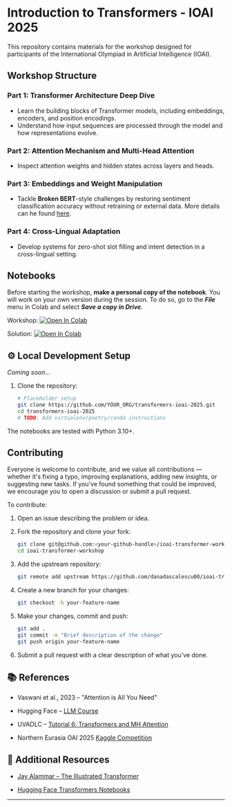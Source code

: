 # Introduction to Transformers - IOAI 2025

This repository contains materials for the workshop designed for participants of the International Olympiad in Artificial Intelligence (IOAI).


## Workshop Structure

### Part 1: Transformer Architecture Deep Dive
- Learn the building blocks of Transformer models, including embeddings, encoders, and position encodings.
- Understand how input sequences are processed through the model and how representations evolve.
  
### Part 2: Attention Mechanism and Multi-Head Attention
- Inspect attention weights and hidden states across layers and heads.

### Part 3: Embeddings and Weight Manipulation
- Tackle **Broken BERT**-style challenges by restoring sentiment classification accuracy without retraining or external data. More details can he found [here](https://www.kaggle.com/code/ilseyaralimova/broken-bert-baseline).

### Part 4: Cross-Lingual Adaptation
- Develop systems for zero-shot slot filling and intent detection in a cross-lingual setting.


## Notebooks

Before starting the workshop, **make a personal copy of the notebook**. You will work on your own version during the session. To do so, go to the **_File_** menu in Colab and select _**Save a copy in Drive**_.

Workshop: [![Open In Colab](https://colab.research.google.com/assets/colab-badge.svg)](https://colab.research.google.com/drive/1yQXBNEiga9kLd7ZMvBtJsF5GEkTTpQvm?usp=sharing)

Solution: [![Open In Colab](https://colab.research.google.com/assets/colab-badge.svg)](https://colab.research.google.com/drive/1yQXBNEiga9kLd7ZMvBtJsF5GEkTTpQvm?usp=sharing)


## ⚙️ Local Development Setup

_Coming soon..._

1. Clone the repository:
   ```bash
   # Placeholder setup
   git clone https://github.com/YOUR_ORG/transformers-ioai-2025.git
   cd transformers-ioai-2025
   # TODO: Add virtualenv/poetry/conda instructions
   ```

The notebooks are tested with Python 3.10+.


## Contributing
Everyone is welcome to contribute, and we value all contributions — whether it's fixing a typo, improving explanations, adding new insights, or suggesting new tasks. If you’ve found something that could be improved, we encourage you to open a discussion or submit a pull request.


To contribute:

1. Open an issue describing the problem or idea.

2. Fork the repository and clone your fork:
   ```bash
   git clone git@github.com:<your-github-handle>/ioai-transformer-workshop.git
   cd ioai-transformer-workshop
   ```

3. Add the upstream repository:
   ```bash
   git remote add upstream https://github.com/danadascalescu00/ioai-transformer-workshop.git
   ```

4. Create a new branch for your changes:
   ```bash
   git checkout -b your-feature-name
   ```

5. Make your changes, commit and push:
   ```bash
   git add .
   git commit -m "Brief description of the change"
   git push origin your-feature-name
   ```

6. Submit a pull request with a clear description of what you’ve done.


## 📚 References
- Vaswani et al., 2023 – "Attention is All You Need"

- Hugging Face – [LLM Course](https://huggingface.co/learn/llm-course/chapter1/1)

- UVADLC – [Tutorial 6: Transformers and MH Attention](https://uvadlc-notebooks.readthedocs.io/en/latest/tutorial_notebooks/tutorial6/Transformers_and_MHAttention.html)

- Northern Eurasia OAI 2025 [Kaggle Competition](https://www.kaggle.com/competitions/neoai-2025/overview)


## 🔗 Additional Resources

- [Jay Alammar – The Illustrated Transformer](https://jalammar.github.io/illustrated-transformer/)

- [Hugging Face Transformers Notebooks](https://huggingface.co/docs/transformers/notebooks)

---
